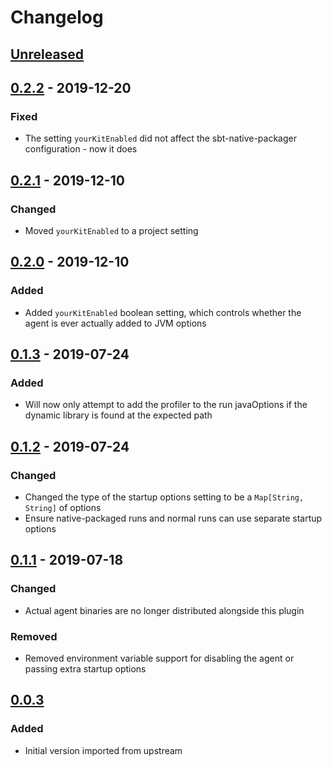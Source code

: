 # Changelog

<!-- Follow the guidelines at: https://keepachangelog.com/ -->

## [Unreleased]

## [0.2.2] - 2019-12-20

### Fixed

- The setting `yourKitEnabled` did not affect the sbt-native-packager
  configuration - now it does

## [0.2.1] - 2019-12-10

### Changed

- Moved `yourKitEnabled` to a project setting

## [0.2.0] - 2019-12-10

### Added

- Added `yourKitEnabled` boolean setting, which controls whether the agent is ever
  actually added to JVM options

## [0.1.3] - 2019-07-24

### Added

- Will now only attempt to add the profiler to the run javaOptions if the dynamic
  library is found at the expected path

## [0.1.2] - 2019-07-24

### Changed

- Changed the type of the startup options setting to be a `Map[String, String]`
  of options
- Ensure native-packaged runs and normal runs can use separate startup options

## [0.1.1] - 2019-07-18

### Changed

- Actual agent binaries are no longer distributed alongside this plugin

### Removed

- Removed environment variable support for disabling the agent or passing extra
  startup options

## [0.0.3]

### Added

- Initial version imported from upstream

[Unreleased]: https://github.com/vital-software/sbt-update-lines/compare/v0.2.2...HEAD
[0.2.2]: https://github.com/vital-software/sbt-update-lines/compare/v0.2.1...v0.2.2
[0.2.1]: https://github.com/vital-software/sbt-update-lines/compare/v0.2.0...v0.2.1
[0.2.0]: https://github.com/vital-software/sbt-update-lines/compare/v0.1.3...v0.2.0
[0.1.3]: https://github.com/vital-software/sbt-update-lines/compare/v0.1.2...v0.1.3
[0.1.2]: https://github.com/vital-software/sbt-update-lines/compare/v0.1.1...v0.1.2
[0.1.1]: https://github.com/vital-software/sbt-update-lines/compare/v0.0.3...v0.1.1
[0.0.3]: https://github.com/vital-software/sbt-update-lines/releases/tag/v0.0.3
